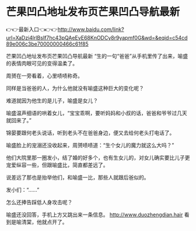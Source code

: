 # 芒果凹凸地址发布页芒果凹凸导航最新

👉👉最新入口👈👉👉http://www.baidu.com/link?url=XaDzi4lrlBsIf7hc43pQAeEvE68KnODCy8r9yapmf0G&wd=&eqid=c54cd89e006c3be70000000466c61f85

芒果凹凸地址发布页芒果凹凸导航最新
“生的一句“爸爸”从手机里传了出来，喻盛的表情肉眼可见的变得温柔了。

周赟在一旁看着，心里啧啧称奇。

同样是当爸爸的人，为什么他就没有喻盛这种巨大的变化呢？

难道就因为他生的是儿子，喻盛是女儿？

喻盛温声细语的哄着女儿，“宝宝乖啊，要听妈妈和小叔的话，爸爸和爷爷过几天就回来了。”

锦晏要跟何老头说话，听到老头不在爸爸身边，便又去给何老头打电话了。

喻盛脸上的宠溺还没收起来，周赟啧啧道：“生个女儿的魔力就这么大吗？”

他们大院里那一圈发小，结了婚的好多个，也有生女儿的，对女儿确实要比儿子更宠爱纵容一些，但跟喻盛比，简直都差远了。

说差远了那也是抬举他们，和喻盛一比，那些人就跟后爸似的。

发小们：“……”

怎么还捧告踩低人身攻击呢？

喻盛还没回答，手机上方又跳出来一条信息。
http://www.duozhengdian.hair
看到是喻清棠，他就点开了。
